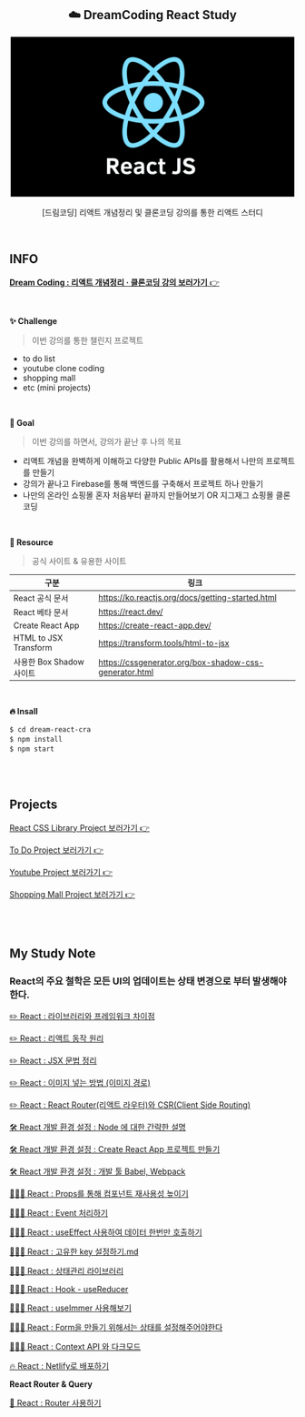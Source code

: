 <h2 align="center">☁️ DreamCoding React Study</h2>
<div align="center">
  <img width="500px;" src="./images/react.png"/>
</div>
<p align="center">[드림코딩] 리액트 개념정리 및 클론코딩 강의를 통한 리액트 스터디</p>

<br>

## INFO

[**Dream Coding : 리액트 개념정리 · 클론코딩 강의 보러가기** 👉](https://academy.dream-coding.com/courses/react)

<br>

**✨ Challenge**

> 이번 강의를 통한 챌린지 프로젝트

- to do list
- youtube clone coding
- shopping mall
- etc (mini projects)

<br>

**🎯 Goal**

> 이번 강의를 하면서, 강의가 끝난 후 나의 목표

- 리액트 개념을 완벽하게 이해하고 다양한 Public APIs를 활용해서 나만의 프로젝트를 만들기
- 강의가 끝나고 Firebase를 통해 백엔드를 구축해서 프로젝트 하나 만들기
- 나만의 온라인 쇼핑몰 혼자 처음부터 끝까지 만들어보기 OR 지그재그 쇼핑몰 클론코딩

<br>

**🔗 Resource**

> 공식 사이트 & 유용한 사이트

| 구분                     | 링크                                                   |
| ------------------------ | ------------------------------------------------------ |
| React 공식 문서          | https://ko.reactjs.org/docs/getting-started.html       |
| React 베타 문서          | https://react.dev/                                     |
| Create React App         | https://create-react-app.dev/                          |
| HTML to JSX Transform    | https://transform.tools/html-to-jsx                    |
| 사용한 Box Shadow 사이트 | https://cssgenerator.org/box-shadow-css-generator.html |

<br>

**🔥 Insall**

```bash
$ cd dream-react-cra
$ npm install
$ npm start
```

<br>
<br>

## Projects

[React CSS Library Project 보러가기 👉](https://github.com/mireyhgnay/react-css-library)

[To Do Project 보러가기 👉](https://github.com/mireyhgnay/toy-react-todolist)

[Youtube Project 보러가기 👉]()

[Shopping Mall Project 보러가기 👉]()

<br>
<br>

## My Study Note

### React의 주요 철학은 모든 UI의 업데이트는 상태 변경으로 부터 발생해야 한다.

[✏️ React : 라이브러리와 프레임워크 차이점](https://github.com/mireyhgnay/dream-react-study/blob/main/study-note/React%20:%20%EB%9D%BC%EC%9D%B4%EB%B8%8C%EB%9F%AC%EB%A6%AC%EC%99%80%20%ED%94%84%EB%A0%88%EC%9E%84%EC%9B%8C%ED%81%AC%20%EC%B0%A8%EC%9D%B4%EC%A0%90.md)

[✏️ React : 리액트 동작 원리](https://github.com/mireyhgnay/dream-react-study/blob/main/study-note/React%20:%20%EB%A6%AC%EC%95%A1%ED%8A%B8%20%EB%8F%99%EC%9E%91%20%EC%9B%90%EB%A6%AC.md)

[✏️ React : JSX 문법 정리](https://github.com/mireyhgnay/dream-react-study/blob/main/study-note/React%20:%20JSX%20%EB%AC%B8%EB%B2%95%20%EC%A0%95%EB%A6%AC.md)

[✏️ React : 이미지 넣는 방법 (이미지 경로)](https://github.com/mireyhgnay/dream-react-study/blob/main/study-note/React%20:%20%EC%9D%B4%EB%AF%B8%EC%A7%80%20%EB%84%A3%EB%8A%94%20%EB%B0%A9%EB%B2%95.md)

[✏️ React : React Router(리액트 라우터)와 CSR(Client Side Routing)](<https://github.com/mireyhgnay/dream-react-study/blob/main/study-note/React%20:%20React%20Router(%EB%A6%AC%EC%95%A1%ED%8A%B8%20%EB%9D%BC%EC%9A%B0%ED%84%B0)%EC%99%80%20CSR(Client%20Side%20Routing).md>)

[🛠️ React 개발 환경 설정 : Node 에 대한 간략한 설명](https://github.com/mireyhgnay/dream-react-study/blob/main/study-note/React%20%EA%B0%9C%EB%B0%9C%20%ED%99%98%EA%B2%BD%20%EC%84%A4%EC%A0%95%20:%20Node%20%EC%97%90%20%EB%8C%80%ED%95%9C%20%EA%B0%84%EB%9E%B5%ED%95%9C%20%EC%84%A4%EB%AA%85.md)

[🛠️ React 개발 환경 설정 : Create React App 프로젝트 만들기](https://github.com/mireyhgnay/dream-react-study/blob/main/study-note/React%20%EA%B0%9C%EB%B0%9C%20%ED%99%98%EA%B2%BD%20%EC%84%A4%EC%A0%95%20:%20Create%20React%20App%20%ED%94%84%EB%A1%9C%EC%A0%9D%ED%8A%B8%20%EB%A7%8C%EB%93%A4%EA%B8%B0.md)

[🛠️ React 개발 환경 설정 : 개발 툴 Babel, Webpack](https://github.com/mireyhgnay/dream-react-study/blob/main/study-note/React%20%EA%B0%9C%EB%B0%9C%20%ED%99%98%EA%B2%BD%20%EC%84%A4%EC%A0%95%20%20:%20%EA%B0%9C%EB%B0%9C%20%ED%88%B4%20Babel%2C%20Webpack.md)

[👩🏻‍💻 React : Props를 통해 컴포넌트 재사용성 높이기](https://github.com/mireyhgnay/dream-react-study/blob/main/study-note/React%20:%20Props%EB%A5%BC%20%ED%86%B5%ED%95%B4%20%EC%BB%B4%ED%8F%AC%EB%84%8C%ED%8A%B8%20%EC%9E%AC%EC%82%AC%EC%9A%A9%EC%84%B1%20%EB%86%92%EC%9D%B4%EA%B8%B0.md)

[👩🏻‍💻 React : Event 처리하기](https://github.com/mireyhgnay/dream-react-study/blob/main/study-note/React%20:%20Event%20%EC%B2%98%EB%A6%AC%ED%95%98%EA%B8%B0.md)

[👩🏻‍💻 React : useEffect 사용하여 데이터 한번만 호출하기](https://github.com/mireyhgnay/dream-react-study/blob/main/study-note/React%20:%20useEffect%20%EC%82%AC%EC%9A%A9%ED%95%98%EC%97%AC%20%EB%8D%B0%EC%9D%B4%ED%84%B0%20%ED%95%9C%EB%B2%88%EB%A7%8C%20%ED%98%B8%EC%B6%9C%ED%95%98%EA%B8%B0.md)

[👩🏻‍💻 React : 고유한 key 설정하기.md](https://github.com/mireyhgnay/dream-react-study/blob/main/study-note/React%20:%20%EA%B3%A0%EC%9C%A0%ED%95%9C%20key%20%EC%84%A4%EC%A0%95%ED%95%98%EA%B8%B0.md)

[👩🏻‍💻 React : 상태관리 라이브러리](https://github.com/mireyhgnay/dream-react-study/blob/main/study-note/React%20:%20%EC%83%81%ED%83%9C%EA%B4%80%EB%A6%AC%20%EB%9D%BC%EC%9D%B4%EB%B8%8C%EB%9F%AC%EB%A6%AC.md)

[👩🏻‍💻 React : Hook - useReducer](https://github.com/mireyhgnay/dream-react-study/blob/main/study-note/React%20:%20Hook%20-%20useReducer.md)

[👩🏻‍💻 React : useImmer 사용해보기](https://github.com/mireyhgnay/dream-react-study/blob/main/study-note/React%20:%20useImmer%20%EC%82%AC%EC%9A%A9%ED%95%B4%EB%B3%B4%EA%B8%B0.md)

[👩🏻‍💻 React : Form을 만들기 위해서는 상태를 설정해주어야한다](https://github.com/mireyhgnay/dream-react-study/blob/main/study-note/React%20:%20Form%EC%9D%84%20%EB%A7%8C%EB%93%A4%EA%B8%B0%20%EC%9C%84%ED%95%B4%EC%84%9C%EB%8A%94%20%EC%83%81%ED%83%9C%EB%A5%BC%20%EC%84%A4%EC%A0%95%ED%95%B4%EC%A3%BC%EC%96%B4%EC%95%BC%ED%95%9C%EB%8B%A4.md)

[👩🏻‍💻 React : Context API 와 다크모드](https://github.com/mireyhgnay/dream-react-study/blob/main/study-note/React%20:%20Context%20API%20%EC%99%80%20%EB%8B%A4%ED%81%AC%EB%AA%A8%EB%93%9C.md)

[🔥 React : Netlify로 배포하기](https://github.com/mireyhgnay/dream-react-study/blob/main/study-note/React%20:%20Netlify%EB%A1%9C%20%EB%B0%B0%ED%8F%AC%ED%95%98%EA%B8%B0.md)

**React Router & Query**

[📁 React : Router 사용하기]()
